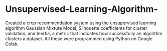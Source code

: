 # Unsupervised-Learning-Algorithm-

Created a crop recommendation system using the unsupervised learning algorithm Gaussian Mixture Model, Silhouette coefficients for cluster validation, and Inertia, a metric that indicates how successfully an algorithm clusters a dataset. All these were programmed using Python on Google Colab. 
